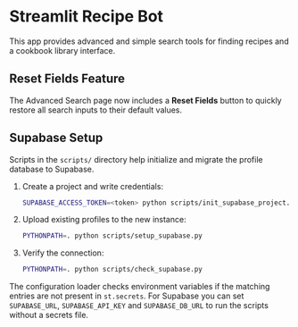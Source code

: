 # Streamlit Recipe Bot

This app provides advanced and simple search tools for finding recipes and a cookbook library interface.

## Reset Fields Feature

The Advanced Search page now includes a **Reset Fields** button to quickly restore all search inputs to their default values.

## Supabase Setup

Scripts in the `scripts/` directory help initialize and migrate the profile database to Supabase.

1. Create a project and write credentials:

   ```bash
   SUPABASE_ACCESS_TOKEN=<token> python scripts/init_supabase_project.py
   ```

2. Upload existing profiles to the new instance:

   ```bash
   PYTHONPATH=. python scripts/setup_supabase.py
   ```

3. Verify the connection:

   ```bash
   PYTHONPATH=. python scripts/check_supabase.py
   ```

The configuration loader checks environment variables if the matching
entries are not present in `st.secrets`. For Supabase you can set
`SUPABASE_URL`, `SUPABASE_API_KEY` and `SUPABASE_DB_URL` to run the
scripts without a secrets file.
